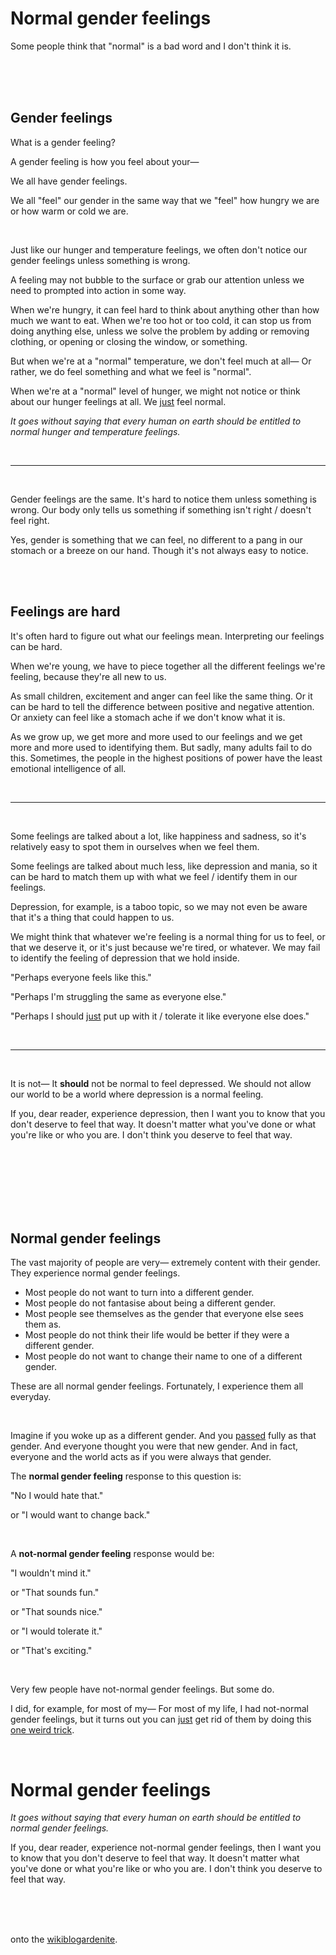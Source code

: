 # Normal gender feelings

Some people think that "normal" is a bad word and I don't think it is. 

<br>

<br>

<br>

## Gender feelings 

What is a gender feeling? 

A gender feeling is how you feel about your—

We all have gender feelings. 

We all "feel" our gender in the same way that we "feel" how hungry we are or how warm or cold we are. 

<br>

Just like our hunger and temperature feelings, we often don't notice our gender feelings unless something is wrong. 

A feeling may not bubble to the surface or grab our attention unless we need to prompted into action in some way.

When we're hungry, it can feel hard to think about anything other than how much we want to eat. When we're too hot or too cold, it can stop us from doing anything else, unless we solve the problem by adding or removing clothing, or opening or closing the window, or something.

But when we're at a "normal" temperature, we don't feel much at all— Or rather, we do feel something and what we feel is "normal".

When we're at a "normal" level of hunger, we might not notice or think about our hunger feelings at all. We [just](https://www.todepond.com/wikiblogarden/better-computing/just/) feel normal.



*It goes without saying that every human on earth should be entitled to normal hunger and temperature feelings.*

<br>

<hr>

<br>

Gender feelings are the same. It's hard to notice them unless something is wrong. Our body only tells us something if something isn't right / doesn't feel right. 

Yes, gender is something that we can feel, no different to a pang in our stomach or a breeze on our hand. Though it's not always easy to notice.

<br>

<br>

## Feelings are hard

It's often hard to figure out what our feelings mean. Interpreting our feelings can be hard. 

When we're young, we have to piece together all the different feelings we're feeling, because they're all new to us.

As small children, excitement and anger can feel like the same thing. Or it can be hard to tell the difference between positive and negative attention. Or anxiety can feel like a stomach ache if we don't know what it is.

As we grow up, we get more and more used to our feelings and we get more and more used to identifying them. But sadly, many adults fail to do this. Sometimes, the people in the highest positions of power have the least emotional intelligence of all.

<br>

<hr>

<br>

Some feelings are talked about a lot, like happiness and sadness, so it's relatively easy to spot them in ourselves when we feel them. 

Some feelings are talked about much less, like depression and mania, so it can be hard to match them up with what we feel / identify them in our feelings.

Depression, for example, is a taboo topic, so we may not even be aware that it's a thing that could happen to us.

We might think that whatever we're feeling is a normal thing for us to feel, or that we deserve it, or it's just because we're tired, or whatever.  We may fail to identify the feeling of depression that we hold inside.

"Perhaps everyone feels like this."

"Perhaps I'm struggling the same as everyone else."

"Perhaps I should [just](https://www.todepond.com/wikiblogarden/better-computing/just/) put up with it / tolerate it like everyone else does."

<br>

<hr>

<br>

It is not— It **should** not be normal to feel depressed. We should not allow our world to be a world where depression is a normal feeling. 

If you, dear reader, experience depression, then I want you to know that you don't deserve to feel that way. It doesn't matter what you've done or what you're like or who you are. I don't think you deserve to feel that way.

<br>

<br>

<br>

<br>

<br>

<br>

## Normal gender feelings 

The vast majority of people are very— extremely content with their gender. They experience normal gender feelings.

- Most people do not want to turn into a different gender. 
- Most people do not fantasise about being a different gender. 
- Most people see themselves as the gender that everyone else sees them as. 
- Most people do not think their life would be better if they were a different gender.
- Most people do not want to change their name to one of a different gender.

These are all normal gender feelings. Fortunately, I experience them all everyday.

<br>

Imagine if you woke up as a different gender. And you [passed](https://www.todepond.com/wikiblogarden/genocide/internalised/transphobia/passing/is-bullshit) fully as that gender. And everyone thought you were that new gender. And in fact, everyone and the world acts as if you were always that gender.

The **normal gender feeling** response to this question is:

"No I would hate that."

or "I would want to change back."

<br>

A **not-normal gender feeling** response would be:

"I wouldn't mind it."

or "That sounds fun."

or "That sounds nice."

or "I would tolerate it."

or "That's exciting."

<br>

Very few people have not-normal gender feelings. But some do.

I did, for example, for most of my— For most of my life, I had not-normal gender feelings, but it turns out you can [just](https://www.todepond.com/wikiblogarden/better-computing/just/) get rid of them by doing this [one weird trick](https://www.todepond.com/wikiblogarden/health/transition/in-slow-motion/).

<br>

# Normal gender feelings

*It goes without saying that every human on earth should be entitled to normal gender feelings.*

If you, dear reader, experience not-normal gender feelings, then I want you to know that you don't deserve to feel that way. It doesn't matter what you've done or what you're like or who you are. I don't think you deserve to feel that way.

<br>

<br>

<br>

onto the [wikiblogardenite](/wikiblogardenite).
